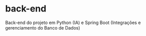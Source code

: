 # back-end
Back-end do projeto em Python (IA) e Spring Boot (Integrações e gerenciamento do Banco de Dados)
